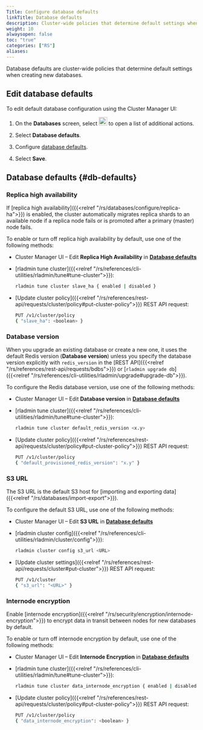 ```yaml
---
Title: Configure database defaults
linkTitle: Database defaults
description: Cluster-wide policies that determine default settings when creating new databases.
weight: 10
alwaysopen: false
toc: "true"
categories: ["RS"]
aliases: 
---
```


Database defaults are cluster-wide policies that determine default settings when creating new databases.

## Edit database defaults

To edit default database configuration using the Cluster Manager UI:

1. On the **Databases** screen, select <img src="/images/rs/buttons/button-toggle-actions-vertical.png#no-click" alt="Toggle actions button" width="22px"> to open a list of additional actions.

1. Select **Database defaults**.

1. Configure [database defaults](#db-defaults).

1. Select **Save**.

## Database defaults {#db-defaults}

### Replica high availability

If [replica high availability]({{<relref "/rs/databases/configure/replica-ha">}}) is enabled, the cluster automatically migrates replica shards to an available node if a replica node fails or is promoted after a primary (master) node fails.

To enable or turn off replica high availability by default, use one of the following methods:

- Cluster Manager UI – Edit **Replica High Availability** in [**Database defaults**](#edit-database-defaults)

- [rladmin tune cluster]({{<relref "/rs/references/cli-utilities/rladmin/tune#tune-cluster">}}): 
    
    ```sh
    rladmin tune cluster slave_ha { enabled | disabled }
    ```

- [Update cluster policy]({{<relref "/rs/references/rest-api/requests/cluster/policy#put-cluster-policy">}}) REST API request:

    ```sh
    PUT /v1/cluster/policy 
    { "slave_ha": <boolean> }
    ```

### Database version

When you upgrade an existing database or create a new one, it uses the default Redis version (**Database version**) unless you specify the database version explicitly with `redis_version` in the [REST API]({{<relref "/rs/references/rest-api/requests/bdbs">}}) or [`rladmin upgrade db`]({{<relref "/rs/references/cli-utilities/rladmin/upgrade#upgrade-db">}}).

To configure the Redis database version, use one of the following methods:

- Cluster Manager UI – Edit **Database version** in [**Database defaults**](#edit-database-defaults)


- [rladmin tune cluster]({{<relref "/rs/references/cli-utilities/rladmin/tune#tune-cluster">}}): 
    
    ```sh
    rladmin tune cluster default_redis_version <x.y>
    ```

- [Update cluster policy]({{<relref "/rs/references/rest-api/requests/cluster/policy#put-cluster-policy">}}) REST API request:

    ```sh
    PUT /v1/cluster/policy 
    { "default_provisioned_redis_version": "x.y" }
    ```

### S3 URL

The S3 URL is the default S3 host for [importing and exporting data]({{<relref "/rs/databases/import-export">}}).

To configure the default S3 URL, use one of the following methods:

- Cluster Manager UI – Edit **S3 URL** in [**Database defaults**](#edit-database-defaults)

- [rladmin cluster config]({{<relref "/rs/references/cli-utilities/rladmin/cluster/config">}}): 
    
    ```sh
    rladmin cluster config s3_url <URL>
    ```

- [Update cluster settings]({{<relref "/rs/references/rest-api/requests/cluster#put-cluster">}}) REST API request:

    ```sh
    PUT /v1/cluster
    { "s3_url": "<URL>" }
    ```

### Internode encryption

Enable [internode encryption]({{<relref "/rs/security/encryption/internode-encryption">}}) to encrypt data in transit between nodes for new databases by default.

To enable or turn off internode encryption by default, use one of the following methods:

- Cluster Manager UI – Edit **Internode Encryption** in [**Database defaults**](#edit-database-defaults)

- [rladmin tune cluster]({{<relref "/rs/references/cli-utilities/rladmin/tune#tune-cluster">}}): 
    
    ```sh
    rladmin tune cluster data_internode_encryption { enabled | disabled }
    ```

- [Update cluster policy]({{<relref "/rs/references/rest-api/requests/cluster/policy#put-cluster-policy">}}) REST API request:

    ```sh
    PUT /v1/cluster/policy 
    { "data_internode_encryption": <boolean> }
    ```
